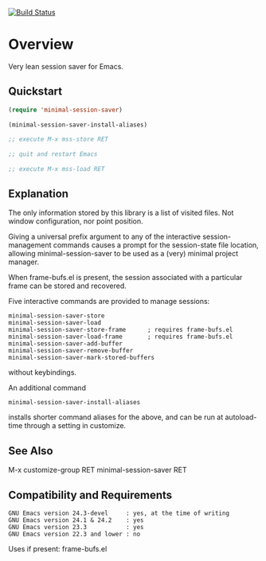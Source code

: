 [![Build Status](https://secure.travis-ci.org/rolandwalker/minimal-session-saver.png?branch=master)](http://travis-ci.org/rolandwalker/minimal-session-saver)

Overview
========

Very lean session saver for Emacs.

Quickstart
----------

```lisp
(require 'minimal-session-saver)
 
(minimal-session-saver-install-aliases)
 
;; execute M-x mss-store RET
 
;; quit and restart Emacs
 
;; execute M-x mss-load RET
```

Explanation
-----------

The only information stored by this library is a list of visited
files.  Not window configuration, nor point position.

Giving a universal prefix argument to any of the interactive
session-management commands causes a prompt for the session-state
file location, allowing minimal-session-saver to be used as a
(very) minimal project manager.

When frame-bufs.el is present, the session associated with a
particular frame can be stored and recovered.

Five interactive commands are provided to manage sessions:

	minimal-session-saver-store
	minimal-session-saver-load
	minimal-session-saver-store-frame      ; requires frame-bufs.el
	minimal-session-saver-load-frame       ; requires frame-bufs.el
	minimal-session-saver-add-buffer
	minimal-session-saver-remove-buffer
	minimal-session-saver-mark-stored-buffers

without keybindings.

An additional command

	minimal-session-saver-install-aliases

installs shorter command aliases for the above, and can
be run at autoload-time through a setting in customize.

See Also
--------

M-x customize-group RET minimal-session-saver RET

Compatibility and Requirements
------------------------------

	GNU Emacs version 24.3-devel     : yes, at the time of writing
	GNU Emacs version 24.1 & 24.2    : yes
	GNU Emacs version 23.3           : yes
	GNU Emacs version 22.3 and lower : no

Uses if present: frame-bufs.el
